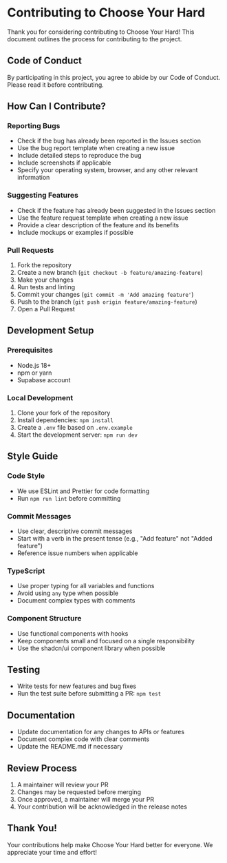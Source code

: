 # Contributing to Choose Your Hard

Thank you for considering contributing to Choose Your Hard! This document outlines the process for contributing to the project.

## Code of Conduct

By participating in this project, you agree to abide by our Code of Conduct. Please read it before contributing.

## How Can I Contribute?

### Reporting Bugs

- Check if the bug has already been reported in the Issues section
- Use the bug report template when creating a new issue
- Include detailed steps to reproduce the bug
- Include screenshots if applicable
- Specify your operating system, browser, and any other relevant information

### Suggesting Features

- Check if the feature has already been suggested in the Issues section
- Use the feature request template when creating a new issue
- Provide a clear description of the feature and its benefits
- Include mockups or examples if possible

### Pull Requests

1. Fork the repository
2. Create a new branch (`git checkout -b feature/amazing-feature`)
3. Make your changes
4. Run tests and linting
5. Commit your changes (`git commit -m 'Add amazing feature'`)
6. Push to the branch (`git push origin feature/amazing-feature`)
7. Open a Pull Request

## Development Setup

### Prerequisites
- Node.js 18+
- npm or yarn
- Supabase account

### Local Development
1. Clone your fork of the repository
2. Install dependencies: `npm install`
3. Create a `.env` file based on `.env.example`
4. Start the development server: `npm run dev`

## Style Guide

### Code Style
- We use ESLint and Prettier for code formatting
- Run `npm run lint` before committing

### Commit Messages
- Use clear, descriptive commit messages
- Start with a verb in the present tense (e.g., "Add feature" not "Added feature")
- Reference issue numbers when applicable

### TypeScript
- Use proper typing for all variables and functions
- Avoid using `any` type when possible
- Document complex types with comments

### Component Structure
- Use functional components with hooks
- Keep components small and focused on a single responsibility
- Use the shadcn/ui component library when possible

## Testing

- Write tests for new features and bug fixes
- Run the test suite before submitting a PR: `npm test`

## Documentation

- Update documentation for any changes to APIs or features
- Document complex code with clear comments
- Update the README.md if necessary

## Review Process

1. A maintainer will review your PR
2. Changes may be requested before merging
3. Once approved, a maintainer will merge your PR
4. Your contribution will be acknowledged in the release notes

## Thank You!

Your contributions help make Choose Your Hard better for everyone. We appreciate your time and effort!